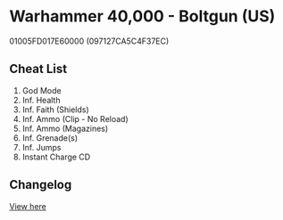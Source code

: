 # Warhammer 40,000 -  Boltgun (US)
01005FD017E60000 (097127CA5C4F37EC)

## Cheat List
1. God Mode
1. Inf. Health
1. Inf. Faith (Shields)
1. Inf. Ammo (Clip - No Reload)
1. Inf. Ammo (Magazines)
1. Inf. Grenade(s)
1. Inf. Jumps
1. Instant Charge CD

## Changelog
[View here](./CHANGELOG.md)